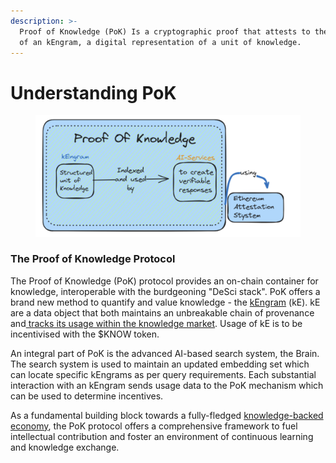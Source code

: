 ```yaml
---
description: >-
  Proof of Knowledge (PoK) Is a cryptographic proof that attests to the creation
  of an kEngram, a digital representation of a unit of knowledge.
---
```


# Understanding PoK

<figure><img src="../../.gitbook/assets/image (2) (1).png" alt=""><figcaption></figcaption></figure>

### The Proof of Knowledge Protocol

The Proof of Knowledge (PoK) protocol provides an on-chain container for knowledge, interoperable with the burdgeoning "DeSci stack". PoK offers a brand new method to quantify and value knowledge - the [kEngram](kengrams.md) (kE). kE are a data object that both maintains an unbreakable chain of provenance and[ tracks its usage within the knowledge market](validation-and-value-attribution.md). Usage of kE is to be incentivised with the $KNOW token.

An integral part of PoK is the advanced AI-based search system, the Brain. The search system is used to maintain an updated embedding set which can locate specific kEngrams as per query requirements. Each substantial interaction with an kEngram sends usage data to the PoK mechanism which can be used to determine incentives.

As a fundamental building block towards a fully-fledged [knowledge-backed economy](../../introductory-info/trifecta-of-effective-integration.md), the PoK protocol offers a comprehensive framework to fuel intellectual contribution and foster an environment of continuous learning and knowledge exchange.
